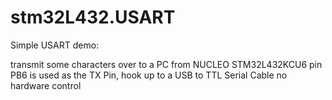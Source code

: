 # stm32L432.USART
Simple USART demo:

transmit some characters over to a PC from NUCLEO STM32L432KCU6
pin PB6 is used as the TX Pin, hook up to a USB to TTL Serial Cable
no hardware control
 
